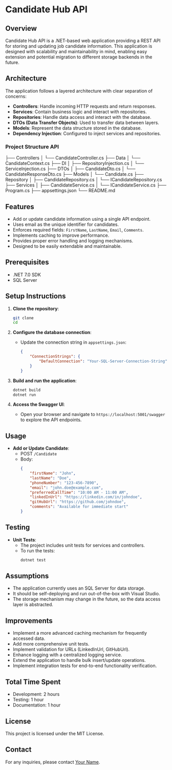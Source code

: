 # Candidate Hub API

## Overview
Candidate Hub API is a .NET-based web application providing a REST API for storing and updating job candidate information. This application is designed with scalability and maintainability in mind, enabling easy extension and potential migration to different storage backends in the future.

## Architecture
The application follows a layered architecture with clear separation of concerns:
- **Controllers**: Handle incoming HTTP requests and return responses.
- **Services**: Contain business logic and interact with repositories.
- **Repositories**: Handle data access and interact with the database.
- **DTOs (Data Transfer Objects)**: Used to transfer data between layers.
- **Models**: Represent the data structure stored in the database.
- **Dependency Injection**: Configured to inject services and repositories.

### Project Structure API

├── Controllers
│ └── CandidateController.cs
├── Data
│ └── CandidateContext.cs
├── DI
│ ├── RepositoryInjection.cs
│ └── ServiceInjection.cs
├── DTOs
│ ├── CandidateDto.cs
│ └── CandidateResponseDto.cs
├── Models
│ └── Candidate.cs
├── Repository
│ ├── CandidateRepository.cs
│ └── ICandidateRepository.cs
├── Services
│ ├── CandidateService.cs
│ └── ICandidateService.cs
├── Program.cs
├── appsettings.json
└── README.md

## Features
- Add or update candidate information using a single API endpoint.
- Uses email as the unique identifier for candidates.
- Enforces required fields: `FirstName`, `LastName`, `Email`, `Comments`.
- Implements caching to improve performance.
- Provides proper error handling and logging mechanisms.
- Designed to be easily extendable and maintainable.

## Prerequisites
- .NET 7.0 SDK
- SQL Server

## Setup Instructions
1. **Clone the repository**:
    ```sh
    git clone 
    cd 
    ```

2. **Configure the database connection**:
    - Update the connection string in `appsettings.json`:
      ```json
      {
          "ConnectionStrings": {
              "DefaultConnection": "Your-SQL-Server-Connection-String"
          }
      }
      ```

3. **Build and run the application**:
    ```sh
    dotnet build
    dotnet run
    ```

4. **Access the Swagger UI**:
    - Open your browser and navigate to `https://localhost:5001/swagger` to explore the API endpoints.

## Usage
- **Add or Update Candidate**:
    - POST `/Candidate`
    - Body:
      ```json
      {
          "firstName": "John",
          "lastName": "Doe",
          "phoneNumber": "123-456-7890",
          "email": "john.doe@example.com",
          "preferredCallTime": "10:00 AM - 11:00 AM",
          "linkedInUrl": "https://linkedin.com/in/johndoe",
          "gitHubUrl": "https://github.com/johndoe",
          "comments": "Available for immediate start"
      }
      ```

## Testing
- **Unit Tests**:
    - The project includes unit tests for services and controllers.
    - To run the tests:
      ```sh
      dotnet test
      ```

## Assumptions
- The application currently uses an SQL Server for data storage.
- It should be self-deploying and run out-of-the-box with Visual Studio.
- The storage mechanism may change in the future, so the data access layer is abstracted.

## Improvements
- Implement a more advanced caching mechanism for frequently accessed data.
- Add more comprehensive unit tests.
- Implement validation for URLs (LinkedInUrl, GitHubUrl).
- Enhance logging with a centralized logging service.
- Extend the application to handle bulk insert/update operations.
- Implement integration tests for end-to-end functionality verification.

## Total Time Spent
- Development: 2 hours
- Testing: 1 hour
- Documentation: 1 hour

## License
This project is licensed under the MIT License.

## Contact
For any inquiries, please contact [Your Name](mailto:your.email@example.com).

